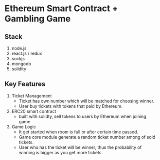 # Ethereum Smart Contract + Gambling Game

## Stack
   1. node.js
   2. react.js / redux
   3. sockjs
   4. mongodb
   5. solidity

## Key Features
   1. Ticket Management 
      - Ticket has own number which will be matched for choosing winner.
      - User buy tickets with tokens that paid by Ethereum.
   2. ERC20 smart contract 
      - built with solidty, sell tokens to users by Ethereum when joining game
   3. Game Logic 
      
      - It get started when room is full or after certain time passed.
      - Game core module generate a random ticket number among of sold tickets.
      - User who has the ticket will be winner, thus the probability of winning is bigger as you get more tickets. 

